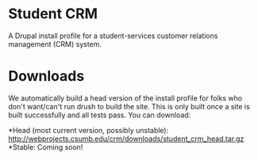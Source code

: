 Student CRM
===========

A Drupal install profile for a student-services customer relations management (CRM) system.

Downloads
=========

We automatically build a head version of the install profile for folks who don't want/can't run drush to build the site. This is only built once a site is built successfully and all tests pass. You can download:

*Head (most current version, possibly unstable): http://webprojects.csumb.edu/crm/downloads/student_crm_head.tar.gz
*Stable: Coming soon!